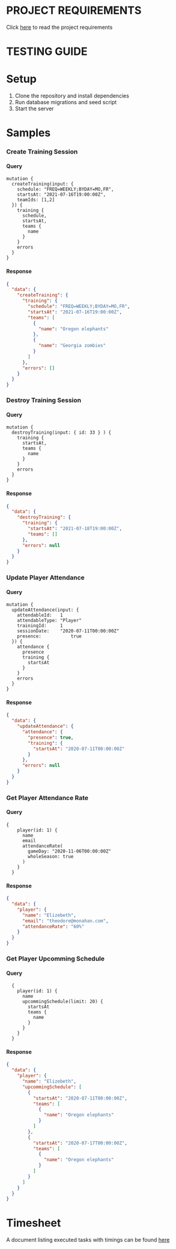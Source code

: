 # PROJECT REQUIREMENTS
Click [here](PROBLEM_STATEMENT.md) to read the project requirements

# TESTING GUIDE

# Setup

1. Clone the repository and install dependencies
2. Run database migrations and seed script
3. Start the server

# Samples

### Create Training Session
#### Query
```
mutation {
  createTraining(input: {
    schedule: "FREQ=WEEKLY;BYDAY=MO,FR",
    startsAt: "2021-07-16T19:00:00Z",
    teamIds: [1,2] 
  }) {
    training {
      schedule,
      startsAt,
      teams {
        name
      }
    }
    errors
  }
}
```
#### Response
``` json
{
  "data": {
    "createTraining": {
      "training": {
        "schedule": "FREQ=WEEKLY;BYDAY=MO,FR",
        "startsAt": "2021-07-16T19:00:00Z",
        "teams": [
          {
            "name": "Oregon elephants"
          },
          {
            "name": "Georgia zombies"
          }
        ]
      },
      "errors": []
    }
  }
}
```
### Destroy Training Session
#### Query
```
mutation {
  destroyTraining(input: { id: 33 } ) {
    training {
      startsAt,
      teams {
        name
      }
    }
    errors
  }
}
```
#### Response
``` json
{
  "data": {
    "destroyTraining": {
      "training": {
        "startsAt": "2021-07-18T19:00:00Z",
        "teams": []
      },
      "errors": null
    }
  }
}
```
### Update Player Attendance
#### Query
```
mutation {
  updateAttendance(input: {
    attendableId:   1
    attendableType: "Player"
    trainingId:     1
    sessionDate:    "2020-07-11T00:00:00Z"
    presence: 			true
  }) {
    attendance {
      presence
      training {
        startsAt
      }
    }
    errors
  }
}
```
#### Response
``` json
{
  "data": {
    "updateAttendance": {
      "attendance": {
        "presence": true,
        "training": {
          "startsAt": "2020-07-11T00:00:00Z"
        }
      },
      "errors": null
    }
  }
}
```
### Get Player Attendance Rate
#### Query
```
{
    player(id: 1) {
      name
      email
      attendanceRate(
        gameDay: "2020-11-06T00:00:00Z"
        wholeSeason: true
      )
    }
  }
```
#### Response
``` json
{
  "data": {
    "player": {
      "name": "Elizebeth",
      "email": "theodore@monahan.com",
      "attendanceRate": "60%"
    }
  }
}
```
### Get Player Upcomming Schedule
#### Query
```
  {
    player(id: 1) {
      name
      upcommingSchedule(limit: 20) {
        startsAt
        teams {
          name
        }
      }
    }
  }
```
#### Response
``` json
{
  "data": {
    "player": {
      "name": "Elizebeth",
      "upcommingSchedule": [
        {
          "startsAt": "2020-07-11T00:00:00Z",
          "teams": [
            {
              "name": "Oregon elephants"
            }
          ]
        },
        {
          "startsAt": "2020-07-17T00:00:00Z",
          "teams": [
            {
              "name": "Oregon elephants"
            }
          ]
        }
      ]
    }
  }
}
```
# Timesheet
A document listing executed tasks with timings can be found [here](TIMESHEET.md)
